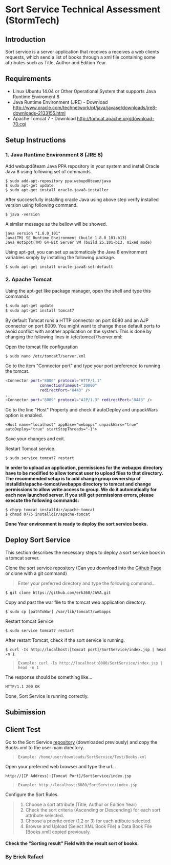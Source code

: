 # Sort Service Technical Assessment (StormTech)

## Introduction

Sort service is a server application that receives a receives a web clients requests, which send a list of books through a xml file containing some attributes such as Title, Author and Edition Year. 

## Requirements

* Linux Ubuntu 14.04 or Other Operational System that supports Java Runtime Enviroment 8
* Java Runtime Environment (JRE)  - Download http://www.oracle.com/technetwork/pt/java/javase/downloads/jre8-downloads-2133155.html
* Apache Tomcat 7 - Download http://tomcat.apache.org/download-70.cgi

## Setup Instructions

### 1. Java Runtime Environment 8 (JRE 8)

Add webupd8team Java PPA repository in your system and install Oracle Java 8 using following set of commands.

```
$ sudo add-apt-repository ppa:webupd8team/java
$ sudo apt-get update
$ sudo apt-get install oracle-java8-installer
```
After successfully installing oracle Java using above step verify installed version using following command.

```
$ java -version
```

A similar message as the bellow will be showed.

```
java version "1.8.0_101"
Java(TM) SE Runtime Environment (build 1.8.0_101-b13)
Java HotSpot(TM) 64-Bit Server VM (build 25.101-b13, mixed mode)
```

Using apt-get, you can set up automaticaly the Java 8 environment variables simply by installing the following package.

```
$ sudo apt-get install oracle-java8-set-default
```

### 2. Apache Tomcat

Using the apt-get like package manager, open the shell and type this commands

```sh
$ sudo apt-get update
$ sudo apt-get install tomcat7
```

By default Tomcat runs a HTTP connector on port 8080 and an AJP connector on port 8009. You might want to change those default ports to avoid conflict with another application on the system. This is done by changing the following lines in /etc/tomcat7/server.xml:

Open the tomcat file configuration

```sh
$ sudo nano /etc/tomcat7/server.xml
```

Go to the item "Connector port" and type your port preference to running the tomcat.

```sh
<Connector port="8080" protocol="HTTP/1.1" 
               connectionTimeout="20000" 
               redirectPort="8443" />
...
<Connector port="8009" protocol="AJP/1.3" redirectPort="8443" />
```

Go to the line "Host" Property and check if autoDeploy and unpackWars option is enabled.

```
<Host name="localhost" appBase="webapps" unpackWars="true" autoDeploy="true" startStopThreads="-1">
```


Save your changes and exit.

Restart Tomcat service.

```
$ sudo service tomcat7 restart
```

**In order to upload an application, permissions for the webapps directory have to be modified to allow tomcat user to upload files to that directory. The recommended setup is to add change group ownership of installdir/apache-tomcat/webapps directory to tomcat and change permissions to allow write access to group. We do it automatically for each new launched server. If you still get permissions errors, please execute the following commands:**

```
$ chgrp tomcat installdir/apache-tomcat
$ chmod 0775 installdir/apache-tomcat
```

**Done Your environment is ready to deploy the sort service books.**

## Deploy Sort Service

This section describes the necessary steps to deploy a sort service book in a tomcat server.

Clone the sort service repository (Can you download into the [Github Page] or clone with a git command)

> Enter your preferred directory and type the following command...

```
$ git clone https://github.com/erk360/JAVA.git

```

Copy and past the war file to the tomcat web application directory.

```
$ sudo cp [pathToWar] /var/lib/tomcat7/webapps
```

Restart tomcat Service

```
$ sudo service tomcat7 restart
```

After restart Tomcat, check if the sort service is running.

```
$ curl -Is http://localhost:[tomcat port]/SortService/index.jsp | head -n 1
```

>`Example: curl -Is http://localhost:8080/SortService/index.jsp | head -n 1`

The response should be something like...

```
HTTP/1.1 200 OK
```

Done, Sort Service is running correctly.

## **Subimission**

## Client Test

Go to the Sort Service [repository] (downloaded previously) and copy the Books.xml to the user main directory.

>`Example: /home/user/downloads/SortService/Test/Books.xml`

Open your preferred web browser and type the url...

```
http://[IP Address]:[Tomcat Port]/SortService/index.jsp
```

>`Example: http://localhost:8080/SortService/index.jsp`


Configure the Sort Rules.


> 1. Choose a sort attribute (Title, Author or Edition Year)
> 2. Check the sort criteria (Ascending or Descending) for each sort attribute selected.
> 3. Choose a priorite order (1,2 or 3) for each attibute selected.
> 4. Browse and Upload (Select XML Book File) a Data Book File [Books.xml] copied previously.

#### Check the "Sorting result" Field with the result sort of books.

### By Erick Rafael
 
[//]: # (Links References used in the body MarkDown)
[Github Page]: <https://github.com/erk360/JAVA>
[repository]: <https://github.com/erk360/JAVA>
